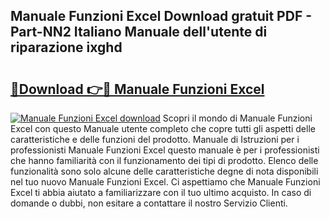 ## Manuale Funzioni Excel Download gratuit PDF - Part-NN2 Italiano Manuale dell'utente di riparazione ixghd

# <h2><a href="http://dfgnx6.blite.top/?on=Manuale+Funzioni+Excel">🔗Download 👉🔴 Manuale Funzioni Excel</a></h2>

[![Manuale Funzioni Excel download](https://i.imgur.com/lujVjoI.png)](http://dfgnx6.blite.top/?on=Manuale+Funzioni+Excel)
Scopri il mondo di Manuale Funzioni Excel con questo Manuale utente completo che copre tutti gli aspetti delle caratteristiche e delle funzioni del prodotto. Manuale di Istruzioni per i professionisti Manuale Funzioni Excel questo manuale è per i professionisti che hanno familiarità con il funzionamento dei tipi di prodotto. Elenco delle funzionalità sono solo alcune delle caratteristiche degne di nota disponibili nel tuo nuovo Manuale Funzioni Excel. Ci aspettiamo che Manuale Funzioni Excel ti abbia aiutato a familiarizzare con il tuo ultimo acquisto. In caso di domande o dubbi, non esitare a contattare il nostro Servizio Clienti.
